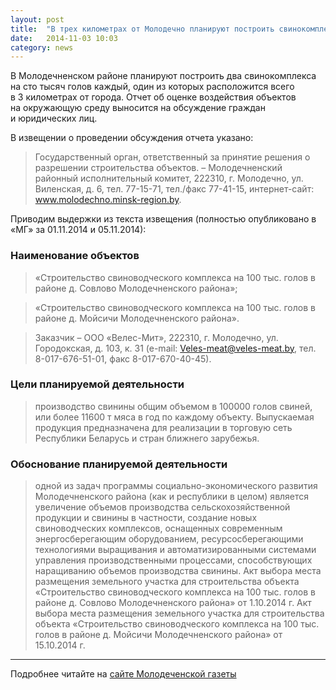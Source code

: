 ```yaml
---
layout: post
title:  "В трех километрах от Молодечно планируют построить свинокомплекс на сто тысяч голов. Приглашаем обсудить"
date:   2014-11-03 10:03
category: news
---
```


<p class="lead">В Молодечненском районе планируют построить два свинокомплекса на&nbsp;сто тысяч голов каждый, один из&nbsp;которых расположится всего в&nbsp;3&nbsp;километрах от&nbsp;города. Отчет об&nbsp;оценке воздействия объектов на&nbsp;окружающую среду выносится на&nbsp;обсуждение граждан и&nbsp;юридических лиц.</p>

В извещении о проведении обсуждения отчета указано:

> Государственный орган, ответственный за принятие решения о разрешении строительства объектов. – Молодечненский районный исполнительный комитет, 222310, г. Молодечно, ул. Виленская, д. 6, тел. 77-15-71, тел./факс 77-41-15, интернет-сайт: <a href="http://www.molodechno.minsk-region.by" title="Сайт Молодеченского районного исполнительного комитета">www.molodechno.minsk-region.by</a>.

Приводим выдержки из текста извещения (полностью опубликовано в «МГ» за 01.11.2014 и 05.11.2014):

### Наименование объектов

> «Строительство свиноводческого комплекса на 100 тыс. голов в районе д. Совлово Молодечненского района»;

> «Строительство свиноводческого комплекса на 100 тыс. голов в районе д. Мойсичи Молодечненского района».

> Заказчик – ООО «Велес-Мит», 222310, г. Молодечно, ул. Городокская, д. 103, к. 31 (е-mail: Veles-meat@veles-meat.by, тел. 8-017-676-51-01, факс 8-017-670-40-45).

### Цели планируемой деятельности

> производство свинины общим объемом в 100000 голов свиней, или более 11600 т мяса в год по каждому объекту. Выпускаемая продукция предназначена для реализации в торговую сеть Республики Беларусь и стран ближнего зарубежья.

###  Обоснование планируемой деятельности

> одной из задач программы социально-экономического развития Молодечненского района (как и республики в целом) является увеличение объемов производства сельскохозяйственной продукции и свинины в частности, создание новых свиноводческих комплексов, оснащенных современным энергосберегающим оборудованием, ресурсосберегающими технологиями выращивания и автоматизированными системами управления производственными процессами, способствующих наращиванию объемов производства свинины. Акт выбора места размещения земельного участка для строительства объекта «Строительство свиноводческого комплекса на 100 тыс. голов в районе д. Совлово Молодечненского района» от 1.10.2014 г. Акт выбора места размещения земельного участка для строительства объекта «Строительство свиноводческого комплекса на 100 тыс. голов в районе д. Мойсичи Молодечненского района» от 15.10.2014 г.

---

Подробнее читайте на [сайте Молодеченской газеты](http://www.mgazeta.by/Ekonomika-i-biznes/V-trekh-kilometrakh-ot-Molodechno-planiruiut-postroit-svinokompleks-na-sto-tysiach-golov-Priglashaem-obsudit)